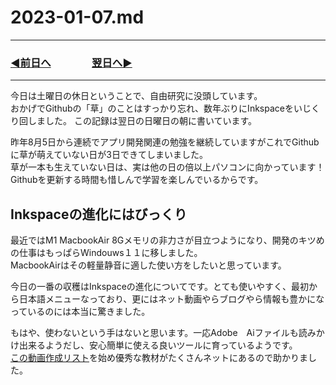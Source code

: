 # 2023-01-07.md

---
### [◀️前日へ](https://github.com/yuasys/chatty-journal/blob/main/2023/01/2023-01-06.md)&emsp;&emsp;&emsp;&emsp;[翌日へ▶️](https://github.com/yuasys/chatty-journal/blob/main/2023/01/2023-01-08.md)

---


今日は土曜日の休日ということで、自由研究に没頭しています。  
おかげでGithubの「草」のことはすっかり忘れ、数年ぶりにInkspaceをいじくり回しました。
この記録は翌日の日曜日の朝に書いています。

昨年8月5日から連続でアプリ開発関連の勉強を継続していますがこれでGithubに草が萌えていない日が3日できてしまいました。  
草が一本も生えていない日は、実は他の日の倍以上パソコンに向かっています！Githubを更新する時間も惜しんで学習を楽しんでいるからです。

## Inkspaceの進化にはびっくり

最近ではM1 MacbookAir 8Gメモリの非力さが目立つようになり、開発のキツめの仕事はもっぱらWindouws１１に移しました。  
MacbookAirはその軽量静音に適した使い方をしたいと思っています。

今日の一番の収穫はInkspaceの進化についてです。とても使いやすく、最初から日本語メニューなっており、更にはネット動画やらブログやら情報も豊かになっているのには本当に驚きました。

もはや、使わないという手はないと思います。一応Adobe　Aiファイルも読みかけ出来るようだし、安心簡単に使える良いツールに育っているようです。  
[この動画作成リスト](https://youtube.com/playlist?list=PLewrJ_9vFymyQs8k8IpZYMwd1twaIDpfw)を始め優秀な教材がたくさんネットにあるので助かりました。
